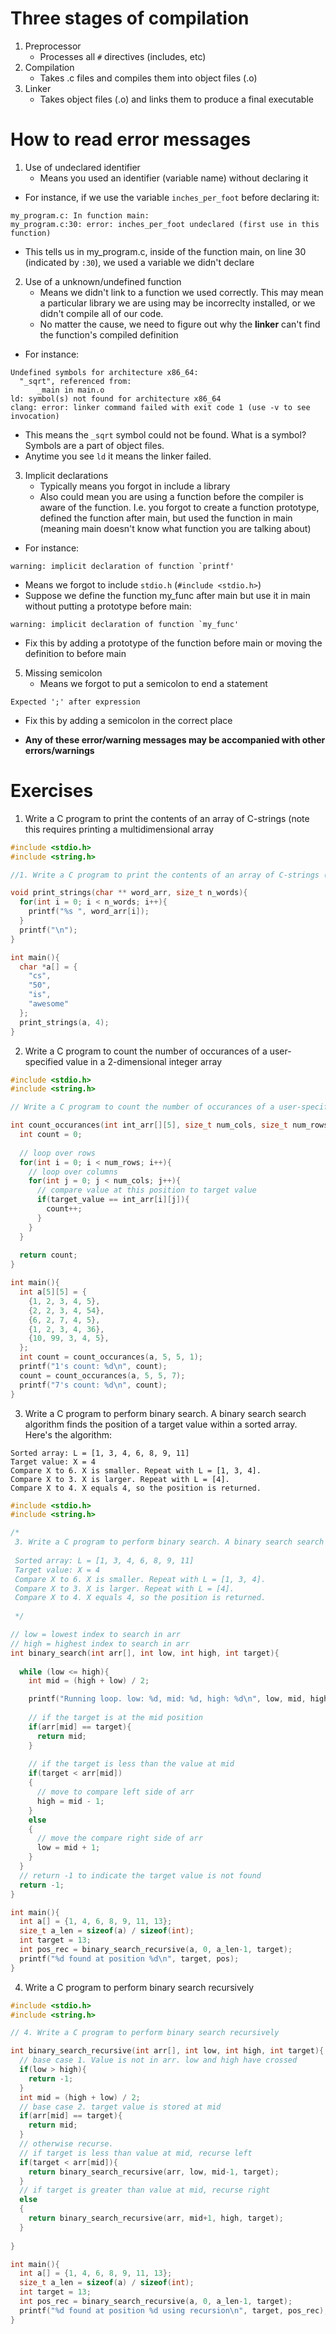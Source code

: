 # Three stages of compilation
1. Preprocessor
    * Processes all `#` directives (includes, etc) 
2. Compilation
    * Takes .c files and compiles them into object files (.o) 
3. Linker
    * Takes object files (.o) and links them to produce a final executable

# How to read error messages
1. Use of undeclared identifier
    * Means you used an identifier (variable name) without declaring it
* For instance, if we use the variable `inches_per_foot` before declaring it:
```
my_program.c: In function main:
my_program.c:30: error: inches_per_foot undeclared (first use in this function)
```
* This tells us in my_program.c, inside of the function main, on line 30 (indicated by `:30`), we used a variable we didn't declare
2. Use of a unknown/undefined function
    * Means we didn't link to a function we used correctly. This may mean a particular library we are using may be incorreclty installed, or we didn't compile all of our code. 
    * No matter the cause, we need to figure out why the **linker** can't find the function's compiled definition
* For instance:
```
Undefined symbols for architecture x86_64:
  "_sqrt", referenced from:
      _main in main.o
ld: symbol(s) not found for architecture x86_64
clang: error: linker command failed with exit code 1 (use -v to see invocation)
```
* This means the `_sqrt` symbol could not be found. What is a symbol? Symbols are a part of object files. 
* Anytime you see `ld` it means the linker failed.
3. Implicit declarations
    * Typically means you forgot in include a library
    * Also could mean you are using a function before the compiler is aware of the function. I.e. you forgot to create a function prototype, defined the function after main, but used the function in main (meaning main doesn't know what function you are talking about)
* For instance:
```
warning: implicit declaration of function `printf'
```
* Means we forgot to include `stdio.h` (`#include <stdio.h>`)
* Suppose we define the function my_func after main but use it in main without putting a prototype before main:
```
warning: implicit declaration of function `my_func'
```
* Fix this by adding a prototype of the function before main or moving the definition to before main
5. Missing semicolon
    * Means we forgot to put a semicolon to end a statement
```
Expected ';' after expression
```
* Fix this by adding a semicolon in the correct place

* **Any of these error/warning messages may be accompanied with other errors/warnings**

# Exercises
1. Write a C program to print the contents of an array of C-strings (note this requires printing a multidimensional array

```c
#include <stdio.h>
#include <string.h>

//1. Write a C program to print the contents of an array of C-strings (note this requires printing a multidimensional array)

void print_strings(char ** word_arr, size_t n_words){
  for(int i = 0; i < n_words; i++){
    printf("%s ", word_arr[i]);
  }
  printf("\n");
}

int main(){
  char *a[] = {
    "cs",
    "50",
    "is",
    "awesome"
  };
  print_strings(a, 4);
}
```

2. Write a C program to count the number of occurances of a user-specified value in a 2-dimensional integer array

```c
#include <stdio.h>
#include <string.h>

// Write a C program to count the number of occurances of a user-specified value in a 2-dimensional integer array

int count_occurances(int int_arr[][5], size_t num_cols, size_t num_rows, int target_value){
  int count = 0;
  
  // loop over rows
  for(int i = 0; i < num_rows; i++){
    // loop over columns
    for(int j = 0; j < num_cols; j++){
      // compare value at this position to target value
      if(target_value == int_arr[i][j]){
        count++;
      }
    }
  }
  
  return count;
}

int main(){
  int a[5][5] = {
    {1, 2, 3, 4, 5},
    {2, 2, 3, 4, 54},
    {6, 2, 7, 4, 5},
    {1, 2, 3, 4, 36},
    {10, 99, 3, 4, 5},
  };
  int count = count_occurances(a, 5, 5, 1);
  printf("1's count: %d\n", count);
  count = count_occurances(a, 5, 5, 7);
  printf("7's count: %d\n", count);
}

```

3. Write a C program to perform binary search. A binary search search algorithm finds the position of a target value within a sorted array. Here's the algorithm:
```
Sorted array: L = [1, 3, 4, 6, 8, 9, 11]
Target value: X = 4
Compare X to 6. X is smaller. Repeat with L = [1, 3, 4].
Compare X to 3. X is larger. Repeat with L = [4].
Compare X to 4. X equals 4, so the position is returned.
```

```c
#include <stdio.h>
#include <string.h>

/*
 3. Write a C program to perform binary search. A binary search search algorithm finds the position of a target value within a sorted array. Here's the algorithm:
 
 Sorted array: L = [1, 3, 4, 6, 8, 9, 11]
 Target value: X = 4
 Compare X to 6. X is smaller. Repeat with L = [1, 3, 4].
 Compare X to 3. X is larger. Repeat with L = [4].
 Compare X to 4. X equals 4, so the position is returned.
 
 */

// low = lowest index to search in arr
// high = highest index to search in arr
int binary_search(int arr[], int low, int high, int target){
  
  while (low <= high){
    int mid = (high + low) / 2;

    printf("Running loop. low: %d, mid: %d, high: %d\n", low, mid, high);
    
    // if the target is at the mid position
    if(arr[mid] == target){
      return mid;
    }
    
    // if the target is less than the value at mid
    if(target < arr[mid])
    {
      // move to compare left side of arr
      high = mid - 1;
    }
    else
    {
      // move the compare right side of arr
      low = mid + 1;
    }
  }
  // return -1 to indicate the target value is not found
  return -1;
}

int main(){
  int a[] = {1, 4, 6, 8, 9, 11, 13};
  size_t a_len = sizeof(a) / sizeof(int);
  int target = 13;
  int pos_rec = binary_search_recursive(a, 0, a_len-1, target);
  printf("%d found at position %d\n", target, pos);
}

```

4. Write a C program to perform binary search recursively

```c
#include <stdio.h>
#include <string.h>

// 4. Write a C program to perform binary search recursively

int binary_search_recursive(int arr[], int low, int high, int target){
  // base case 1. Value is not in arr. low and high have crossed
  if(low > high){
    return -1;
  }
  int mid = (high + low) / 2;
  // base case 2. target value is stored at mid
  if(arr[mid] == target){
    return mid;
  }
  // otherwise recurse.
  // if target is less than value at mid, recurse left
  if(target < arr[mid]){
    return binary_search_recursive(arr, low, mid-1, target);
  }
  // if target is greater than value at mid, recurse right
  else
  {
    return binary_search_recursive(arr, mid+1, high, target);
  }
  
}

int main(){
  int a[] = {1, 4, 6, 8, 9, 11, 13};
  size_t a_len = sizeof(a) / sizeof(int);
  int target = 13;
  int pos_rec = binary_search_recursive(a, 0, a_len-1, target);
  printf("%d found at position %d using recursion\n", target, pos_rec);
}
```

